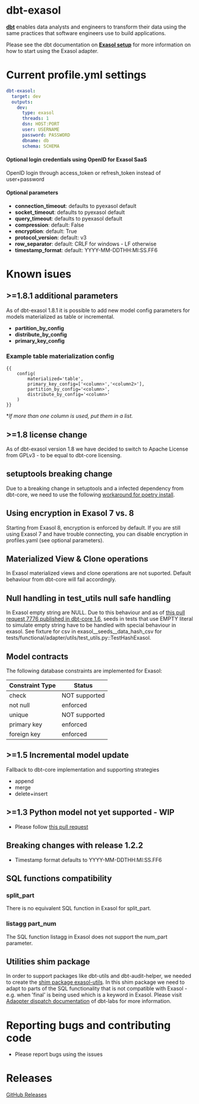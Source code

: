 # dbt-exasol
**[dbt](https://www.getdbt.com/)** enables data analysts and engineers to transform their data using the same practices that software engineers use to build applications.

Please see the dbt documentation on **[Exasol setup](https://docs.getdbt.com/reference/warehouse-setups/exasol-setup)** for more information on how to start using the Exasol adapter.

# Current profile.yml settings
<File name='profiles.yml'>

```yaml
dbt-exasol:
  target: dev
  outputs:
    dev:
      type: exasol
      threads: 1
      dsn: HOST:PORT
      user: USERNAME
      password: PASSWORD
      dbname: db
      schema: SCHEMA
```

#### Optional login credentials using OpenID for Exasol SaaS
OpenID login through access_token or refresh_token instead of user+password

#### Optional parameters
<ul>
  <li><strong>connection_timeout</strong>: defaults to pyexasol default</li>
  <li><strong>socket_timeout</strong>: defaults to pyexasol default</li>
  <li><strong>query_timeout</strong>: defaults to pyexasol default</li>
  <li><strong>compression</strong>: default: False</li>
  <li><strong>encryption</strong>: default: True</li>
  <li><strong>protocol_version</strong>: default: v3</li>
  <li><strong>row_separator</strong>: default: CRLF for windows - LF otherwise</li>
  <li><strong>timestamp_format</strong>: default: YYYY-MM-DDTHH:MI:SS.FF6</li>
</ul>

# Known isues

## >=1.8.1 additional parameters
As of dbt-exasol 1.8.1 it is possible to add new model config parameters for models materialized as table or incremental. 
<ul>
<li><strong>partition_by_config</strong></li>
<li><strong>distribute_by_config</strong></li>
<li><strong>primary_key_config</strong></li>
</ul>

### Example table materialization config

``` properties
{{
    config(
        materialized='table',
        primary_key_config=['<column>','<column2>'],
        partition_by_config='<column>',
        distribute_by_config='<column>'
    )
}}
```
**If more than one column is used, put them in a list.*

## >=1.8 license change
As of dbt-exasol version 1.8 we have decided to switch to Apache License from GPLv3 - to be equal to dbt-core licensing.

## setuptools breaking change
Due to a breaking change in setuptools and a infected dependency from dbt-core, we need to use the following [workaround for poetry install](https://github.com/pypa/setuptools/issues/4519#issuecomment-2255446798).

## Using encryption in Exasol 7 vs. 8
Starting from Exasol 8, encryption is enforced by default. If you are still using Exasol 7 and have trouble connecting, you can disable encryption in profiles.yaml (see optional parameters).

## Materialized View & Clone operations
In Exasol materialized views and clone operations are not suported. Default behaviour from dbt-core will fail accordingly.

## Null handling in test_utils null safe handling
In Exasol empty string are NULL. Due to this behaviour and as of [this pull request 7776 published in dbt-core 1.6](https://github.com/dbt-labs/dbt-core/pull/7776),
seeds in tests that use EMPTY literal to simulate empty string have to be handled with special behaviour in exasol.
See fixture for csv in exasol__seeds__data_hash_csv for tests/functional/adapter/utils/test_utils.py::TestHashExasol. 

## Model contracts
The following database constraints are implemented for Exasol:

| Constraint Type  | Status |
| ------------- | ------------- |
| check | NOT supported  |
| not null  | enforced  |
| unique  | NOT supported  |
| primary key  | enforced  |
| foreign key  | enforced  |

## >=1.5 Incremental model update
Fallback to dbt-core implementation and supporting strategies 
- append
- merge
- delete+insert

## >=1.3 Python model not yet supported - WIP
- Please follow [this pull request](https://github.com/tglunde/dbt-exasol/pull/59) 

## Breaking changes with release 1.2.2
- Timestamp format defaults to YYYY-MM-DDTHH:MI:SS.FF6

## SQL functions compatibility

### split_part
There is no equivalent SQL function in Exasol for split_part.

### listagg part_num
The SQL function listagg in Exasol does not support the num_part parameter.

## Utilities shim package
In order to support packages like dbt-utils and dbt-audit-helper, we needed to create the [shim package exasol-utils](https://github.com/tglunde/exasol-utils). In this shim package we need to adapt to parts of the SQL functionality that is not compatible with Exasol - e.g. when 'final' is being used which is a keyword in Exasol. Please visit [Adaopter dispatch documentation](https://docs.getdbt.com/guides/advanced/adapter-development/3-building-a-new-adapter#adapter-dispatch) of dbt-labs for more information. 
# Reporting bugs and contributing code
- Please report bugs using the issues

# Releases

[GitHub Releases](https://github.com/tglunde/dbt-exasol/releases)
